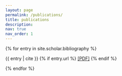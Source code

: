 ```yaml
---
layout: page
permalink: /publications/
title: publications
description: 
nav: true
nav_order: 1
---
```



<!-- _pages/publications.md -->
<!-- <div class="publications">

{% bibliography -f {{ site.scholar.bibliography }} %}

</div> -->

<div class="publications">
  {% for entry in site.scholar.bibliography %}
    <div class="publication">
      <p>
        {{ entry | cite }}
        {% if entry.url %}
          <a href="{{ entry.url }}" target="_blank">[PDF]</a>
        {% endif %}
      </p>
    </div>
  {% endfor %}
</div>